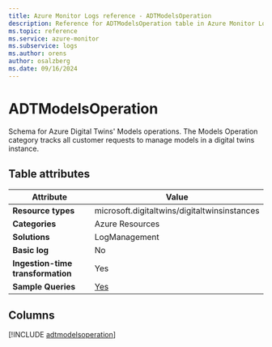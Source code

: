 ```yaml
---
title: Azure Monitor Logs reference - ADTModelsOperation
description: Reference for ADTModelsOperation table in Azure Monitor Logs.
ms.topic: reference
ms.service: azure-monitor
ms.subservice: logs
ms.author: orens
author: osalzberg
ms.date: 09/16/2024
---
```


# ADTModelsOperation

Schema for Azure Digital Twins' Models operations. The Models Operation category tracks all customer requests to manage models in a digital twins instance.


## Table attributes

|Attribute|Value|
|---|---|
|**Resource types**|microsoft.digitaltwins/digitaltwinsinstances|
|**Categories**|Azure Resources|
|**Solutions**| LogManagement|
|**Basic log**|No|
|**Ingestion-time transformation**|Yes|
|**Sample Queries**|[Yes](/azure/azure-monitor/reference/queries/adtmodelsoperation)|



## Columns
  
[!INCLUDE [adtmodelsoperation](~/reusable-content/ce-skilling/azure/includes/azure-monitor/reference/tables/adtmodelsoperation-include.md)]
